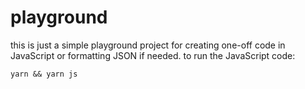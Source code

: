 # playground
this is just a simple playground project for creating one-off code in JavaScript or formatting JSON if needed.
to run the JavaScript code:
```
yarn && yarn js
```
